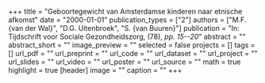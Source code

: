 +++
title = "Geboortegewicht van Amsterdamse kinderen naar etnische afkomst"
date = "2000-01-01"
publication_types = ["2"]
authors = ["M.F. {van der Wal}", "D.G. Uitenbroek", "S. {van Buuren}"]
publication = "In: Tijdschrift voor Sociale Gezondheidszorg, (78), _pp. 15--20_"
abstract = ""
abstract_short = ""
image_preview = ""
selected = false
projects = []
tags = []
url_pdf = ""
url_preprint = ""
url_code = ""
url_dataset = ""
url_project = ""
url_slides = ""
url_video = ""
url_poster = ""
url_source = ""
math = true
highlight = true
[header]
image = ""
caption = ""
+++
